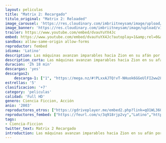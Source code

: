 ```yaml
---
layout: peliculas
title: "Matrix 2: Recargado"
titulo_original: "Matrix 2: Reloaded"
image_carousel: 'https://res.cloudinary.com/imbriitneysam/image/upload/v1547512680/matrix2-poster-min.jpg'
image_banner: 'https://res.cloudinary.com/imbriitneysam/image/upload/v1547512678/matriz2-banner-min.jpg'
trailer: https://www.youtube.com/embed/dvauYuYX4Jc
embed: https://www.youtube.com/embed/dvauYuYX4Jc?autoplay=1&amp;rel=0&amp;hd=1&border=0&wmode=opaque&enablejsapi=1&modestbranding=1&controls=1&showinfo=0
sandbox: allow-same-origin allow-forms
reproductor: fembed
idioma: 'Latino'
description: Las máquinas avanzan imparables hacia Zion en su afán por destruir a toda la humanidad y todas las naves se preparan para la dura batalla. Neo junto con Morfeo y Trinity buscan el camino del elegido dentro de Matrix para vencer a las máquinas y se encuentran con dificultades inesperadas, el agente Smith ha vuelto, y no solo eso, otros programas dentro de Matrix intentarán acabar con su misión. Mientras tanto Neo se tendrá que adaptar a la vida real y a la fama de ser el elegido.
description_corta: Las máquinas avanzan imparables hacia Zion en su afán por destruir a toda la humanidad y todas las naves se preparan para la dura batalla. Neo junto con Morfeo y Trinity buscan el camino del elegido dentro de Matrix para vencer a las máquinas y se encuentran con...
duracion: '2h 18 min'
descargas: 'yes'
descargas2:
    descarga-1: ["1", "https://mega.nz/#!PLxxAJTQ!vT-NHuok6GGeUlFI2ww28QGWM8Kg81E_-ChYmBk9sJI", "https://www.google.com/s2/favicons?domain=mega.nz","Mega","https://res.cloudinary.com/imbriitneysam/image/upload/v1541473684/mexico.png", "Latino", "Full HD"]
estrellas: '5'
clasificacion: '+7'
category: 'peliculas'
calidad: 'Full HD'
genero: Ciencia Ficcion, Acción
anio: '2003'
reproductores_otros: ["https://gdriveplayer.me/embed2.php?link=qO1WL36Q0O8A253k0VTY8ww33ZqdeTuulIi30b4lLP%252B8P8jZOpghSU4KyhARu2IY8KpIKB6Cg10eOSanThcuQslOf7PXR5GGOsC4o9RL6QSgx0P1%252BQ%252F78cMWVEzOHoEtwyEIO2Up%252BPcF5AFd3KnD%252FhLRHTyU4QzGSoR25poPfhq0n8nSmr%252Bli4FLsq1OoVsWY%253D","Latino","https://gdriveplayer.me/embed2.php?link=1wkTo5WGnhYxn8PvwX8GZgRX%252BiDux9aS%252Bz3PmJopsKhLoSHbbO9CcauIgEfOoV83KM16jXC0MFgzOLDPHiebOfPFtrpoebrRwu5g9SeHUV84fKNUF7Jlfvawf%252BpJHlR3qVSisaDG%252B7AbFgCGgoAHjyjogTHGLsqhybT48LpRofVb%252B7MhEPpC9EGtEUqF12pkOGn70vMyfdIUhlYXd3AtvK","Latino","https://mstream.website/ojt0lidkwa1d","Latino","https://mstream.website/ql7u1j19nmbc","Latino"]
reproductores_fembed: ["https://feurl.com/v/3q918rjp2vy","Latino","https://feurl.com/v/365y4tm4zj-5r5j","Latino"]
tags:
- Ciencia-Ficcion
twitter_text: Matrix 2 Recargado
introduction: Las máquinas avanzan imparables hacia Zion en su afán por destruir a toda la humanidad y todas las naves se preparan para la dura batalla. Neo junto con Morfeo y Trinity buscan el camino del elegido dentro de Matrix para vencer a las máquinas y se encuentran con
---
```



 







